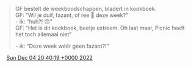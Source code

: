 > GF bestelt de weekboodschappen, bladert in kookboek\.   
> GF: “Wil je duif, fazant, of ree 🤭 deze week?”  
> \- ik: “huh?\! 😯”  
> GF: “Het is dit kookboek, beetje extreem\. Oh laat maar, Picnic heeft het toch allemaal niet”  
>   
> \- ik: “Deze week wéér geen fazant?\!”

<img src="../../media/tweet.ico" width="12" /> [Sun Dec 04 20:40:19 +0000 2022](https://twitter.com/DromerDenker/status/1599503890827055106)